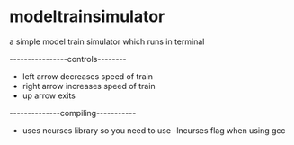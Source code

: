 # modeltrainsimulator
a simple model train simulator which runs in terminal

----------------controls--------
- left arrow decreases speed of train
- right arrow increases speed of train
- up arrow exits

--------------compiling-----------
- uses ncurses library so you need to use -lncurses flag when using gcc

